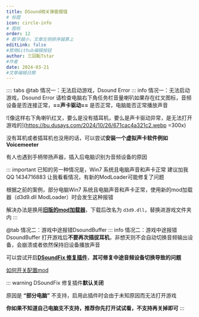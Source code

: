 ```yaml
---
title: DSound相关弹窗报错
# 标题
icon: circle-info
# 图标
order: 12
# 数字越小，文章左侧排序越靠上
editLink: false
#禁用Github编辑按钮
author: 三回転Tstar
#作者
date: 2024-03-21
#文章编辑日期
---
```





:::: tabs
@tab 情况一：无法启动游戏，Dsound Error
::: info 情况一：无法启动游戏，Dsound Error
请检查电脑右下角任务栏音量喇叭如果存在红叉图标，音频设备是否连接正常，**==声卡驱动==** 是否正常，电脑能否正常播放声音

![像这样右下角喇叭红叉，要么是没有插耳机，要么是声卡驱动异常，是无法打开游戏的](https://bu.dusays.com/2024/10/26/671cac4a321c2.webp =300x)


没有耳机或者插耳机也没用的话，可以尝试**安装一个虚拟声卡软件例如 Voicemeeter**

有人也遇到手柄带扬声器，插入后电脑识别为音频设备的原因

::: important 已知的另一种情况是，Win7 系统且电脑声音和声卡正常
建议加我QQ 1434716883 让我看看情况，有新的ModLoader可能修复了问题

根据之前的案例，部分电脑Win7 系统且电脑声音和声卡正常，使用新的mod加载器（d3d9.dll ModLoader）时会发生这种报错

解决办法是换用[**旧版的mod加载器**](https://gitee.com/sanhuizhuan/SokuMods/releases/download/v1/d3d9-old.dll)，下载后改名为 `d3d9.dll`，替换进游戏文件夹内
:::



@tab 情况二：游戏中途报错DsoundBuffer
::: info 情况二：游戏中途报错DsoundBuffer
打开游戏后**不要再次插拔耳机**，非想天则不会自动切换音频输出设备，会崩溃或者依然保持旧设备播放声音

可以尝试开启[**DSoundFix 修复插件**](/mods/QoLMods/DSoundFix.html)，**其可修复中途音频设备切换导致的问题**

[如何开关配置mod](/mods/WhatsMod.html)

::: warning
DSoundFix 修复插件**默认关闭**

原因是 **“部分电脑”** 不支持，启用此插件时会由于未知原因而无法打开游戏

**你如果不知道自己电脑支不支持，推荐你先打开试试看，不支持再关掉即可**
:::



